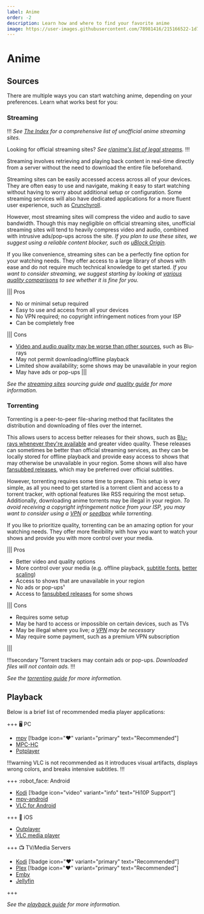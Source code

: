 ```yaml
---
label: Anime
order: -2
description: Learn how and where to find your favorite anime
image: https://user-images.githubusercontent.com/78981416/215166522-1d7358e8-bec2-4a54-a9ec-71deab646e56.gif
---
```


# Anime

## Sources

There are multiple ways you can start watching anime, depending on your preferences. Learn what works best for you:

### Streaming

!!!
*See [The Index](https://theindex.moe) for a comprehensive list of unofficial anime streaming sites.*

Looking for official streaming sites? *See [r/anime's list of legal streams](https://www.reddit.com/r/anime/wiki/legal_streams).*
!!!

Streaming involves retrieving and playing back content in real-time directly from a server without the need to download the entire file beforehand.

Streaming sites can be easily accessed access across all of your devices. They are often easy to use and navigate, making it easy to start watching without having to worry about additional setup or configuration. Some streaming services will also have dedicated applications for a more fluent user experience, such as [Crunchyroll](https://www.crunchyroll.com).

However, most streaming sites will compress the video and audio to save bandwidth. Though this may negligible on official streaming sites, unofficial streaming sites will tend to heavily compress video and audio, combined with intrusive ads/pop-ups across the site. *If you plan to use these sites, we suggest using a reliable content blocker, such as [uBlock Origin](https://ublockorigin.com).*

If you like convenience, streaming sites can be a perfectly fine option for your watching needs. They offer access to a large library of shows with ease and do not require much technical knowledge to get started. *If you want to consider streaming, we suggest starting by looking at [various quality comparisons](/guides/quality/#quality-comparisons) to see whether it is fine for you.*

||| Pros

- No or minimal setup required
- Easy to use and access from all your devices
- No VPN required; no copyright infringement notices from your ISP
- Can be completely free

||| Cons

- [Video and audio quality may be worse than other sources](/guides/quality/#quality-comparisons), such as Blu-rays
- May not permit downloading/offline playback
- Limited show availability; some shows may be unavailable in your region
- May have ads or pop-ups
|||

*See the [streaming sites](/sourcing/streaming/) sourcing guide and [quality guide](/guides/quality) for more information.*

### Torrenting

Torrenting is a peer-to-peer file-sharing method that facilitates the distribution and downloading of files over the internet.

This allows users to access better releases for their shows, such as [Blu-rays whenever they're available](/guides/quality/#blu-ray-vs-web) and greater video quality. These releases can sometimes be better than official streaming services, as they can be locally stored for offline playback and provide easy access to shows that may otherwise be unavailable in your region. Some shows will also have [fansubbed releases](/guides/quality/#fansubs), which may be preferred over official subtitles.

However, torrenting requires some time to prepare. This setup is very simple, as all you need to get started is a torrent client and access to a torrent tracker, with optional features like RSS requiring the most setup. Additionally, downloading anime torrents may be illegal in your region. *To avoid receiving a copyright infringement notice from your ISP, you may want to consider using a [VPN](/getting-started/torrenting/#vpn) or [seedbox](/getting-started/torrenting/#seedbox) while torrenting.*

If you like to prioritize quality, torrenting can be an amazing option for your watching needs. They offer more flexibility with how you want to watch your shows and provide you with more control over your media.

||| Pros

- Better video and quality options
- More control over your media (e.g. offline playback, [subtitle fonts](/tutorials/mpv/#subtitle-restyling), [better scaling](/tutorials/mpv/#scaling))
- Access to shows that are unavailable in your region
- No ads or pop-ups¹
- Access to [fansubbed releases](/guides/quality/#fansubs) for some shows

||| Cons

- Requires some setup
- May be hard to access or impossible on certain devices, such as TVs
- May be illegal where you live; *a [VPN](/getting-started/torrenting/#vpn) may be necessary*
- May require some payment, such as a premium VPN subscription

|||

!!!secondary
¹Torrent trackers may contain ads or pop-ups. *Downloaded files will not contain ads.*
!!!

*See the [torrenting guide](/getting-started/torrenting) for more information.*

## Playback

Below is a brief list of recommended media player applications:

+++ :desktop_computer: PC

- [mpv](https://mpv.io/installation/) [!badge icon=":heart:" variant="primary" text="Recommended"]
- [MPC-HC](https://github.com/clsid2/mpc-hc/releases)
- [Potplayer](https://potplayer.daum.net)

!!!warning
VLC is not recommended as it introduces visual artifacts, displays wrong colors, and breaks intensive subtitles.
!!!

+++ :robot_face: Android

- [Kodi](https://play.google.com/store/apps/details?id=org.xbmc.kodi) [!badge icon="video" variant="info" text="Hi10P Support"]
- [mpv-android](https://play.google.com/store/apps/details?id=is.xyz.mpv)
- [VLC for Android](https://play.google.com/store/apps/details?id=org.videolan.vlc)

+++ :green_apple: iOS

- [Outplayer](https://apps.apple.com/app/outplayer/id1449923287)
- [VLC media player](https://apps.apple.com/app/vlc-media-player/id650377962)

+++ :tv: TV/Media Servers

- [Kodi](https://kodi.tv) [!badge icon=":heart:" variant="primary" text="Recommended"]
- [Plex](https://www.plex.tv) [!badge icon=":heart:" variant="primary" text="Recommended"]
- [Emby](https://emby.media)
- [Jellyfin](https://jellyfin.org)

+++

*See the [playback guide](/guides/playback) for more information.*
